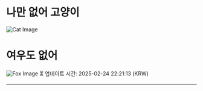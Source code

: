 
# 나만 없어 고양이

![Cat Image](https://cdn2.thecatapi.com/images/sv.gif)

# 여우도 없어
![Fox Image](https://randomfox.ca/images/72.jpg)
⏳ 업데이트 시간: 2025-02-24 22:21:13 (KRW)

---
